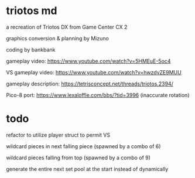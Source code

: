 # triotos md
a recreation of Triotos DX from Game Center CX 2

graphics conversion & planning by Mizuno

coding by bankbank

gameplay video: https://www.youtube.com/watch?v=5HMEuE-5oc4

VS gameplay video: https://www.youtube.com/watch?v=hwzdvZE9MUU

gameplay description: https://tetrisconcept.net/threads/triotos.2394/

Pico-8 port: https://www.lexaloffle.com/bbs/?tid=3996 (inaccurate rotation)

# todo

refactor to utilize player struct to permit VS

wildcard pieces in next falling piece (spawned by a combo of 6)

wildcard pieces falling from top (spawned by a combo of 9)

generate the entire next set pool at the start instead of dynamically